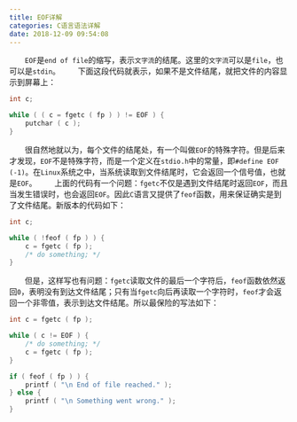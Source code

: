 ```yaml
---
title: EOF详解
categories: C语言语法详解
date: 2018-12-09 09:54:08
---
```

&emsp;&emsp;`EOF`是`end of file`的缩写，表示`文字流`的结尾。这里的`文字流`可以是`file`，也可以是`stdin`。<!--more-->
&emsp;&emsp;下面这段代码就表示，如果不是文件结尾，就把文件的内容显示到屏幕上：

``` cpp
int c;

while ( ( c = fgetc ( fp ) ) != EOF ) {
    putchar ( c );
}
```

&emsp;&emsp;很自然地就以为，每个文件的结尾处，有一个叫做`EOF`的特殊字符。但是后来才发现，`EOF`不是特殊字符，而是一个定义在`stdio.h`中的常量，即`#define EOF (-1)`。在`Linux`系统之中，当系统读取到文件结尾时，它会返回一个信号值，也就是`EOF`。
&emsp;&emsp;上面的代码有一个问题：`fgetc`不仅是遇到文件结尾时返回`EOF`，而且当发生错误时，也会返回`EOF`。因此`C`语言又提供了`feof`函数，用来保证确实是到了文件结尾。新版本的代码如下：

``` cpp
int c;

while ( !feof ( fp ) ) {
    c = fgetc ( fp );
    /* do something; */
}
```

&emsp;&emsp;但是，这样写也有问题：`fgetc`读取文件的最后一个字符后，`feof`函数依然返回`0`，表明没有到达文件结尾；只有当`fgetc`向后再读取一个字符时，`feof`才会返回一个非零值，表示到达文件结尾。所以最保险的写法如下：

``` cpp
int c = fgetc ( fp );

while ( c != EOF ) {
    /* do something; */
    c = fgetc ( fp );
}

if ( feof ( fp ) ) {
    printf ( "\n End of file reached." );
} else {
    printf ( "\n Something went wrong." );
}
```